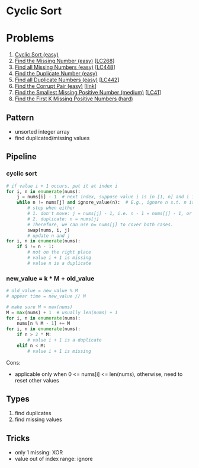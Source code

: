 # Cyclic Sort

# Problems

1. [Cyclic Sort (easy)]()
1. [Find the Missing Number (easy)]()
[[LC268](https://leetcode.com/problems/missing-number/)]
1. [Find all Missing Numbers (easy)]()
[[LC448](https://leetcode.com/problems/find-all-numbers-disappeared-in-an-array/)]
1. [Find the Duplicate Number (easy)]()
1. [Find all Duplicate Numbers (easy)]()
[[LC442](https://leetcode.com/problems/find-all-duplicates-in-an-array/)]
1. [Find the Corrupt Pair (easy)]()
[[link](https://www.geeksforgeeks.org/find-a-repeating-and-a-missing-number/)]
1. [Find the Smallest Missing Positive Number (medium)]()
[[LC41](https://leetcode.com/problems/first-missing-positive/submissions/)]
1. [Find the First K Missing Positive Numbers (hard)]()

## Pattern

- unsorted integer array
- find duplicated/missing values

## Pipeline

### cyclic sort
```python
# if value i + 1 occurs, put it at index i
for i, n in enumerate(nums):
	j = nums[i] - 1  # next index, suppose value i is in [1, n] and i is placed at nums[i - 1]
	while n != nums[j] and ignore_value(n):  # E.g., ignore n s.t. n is out of index range
		# stop when either
		# 1. don't move: j = nums[j] - 1, i.e. n - 1 = nums[j] - 1, or
		# 2. duplicate: n = nums[j]
		# Therefore, we can use n= nums[j] to cover both cases.
		swap(nums, i, j)
		# update n and j
for i, n in enumerate(nums):
	if i != n - 1: 
		# not on the right place
		# value i + 1 is missing 
		# value n is a duplicate
```

### new_value = k * M + old_value
```python
# old_value = new_value % M
# appear time = new_value // M

# make sure M > max(nums)
M = max(nums) + 1  # usually len(nums) + 1
for i, n in enumerate(nums):
	nums[n % M - 1] += M 
for i, n in enumerate(nums):
	if n > 2 * M:
		# value i + 1 is a duplicate
	elif n < M:
		# value i + 1 is missing
```

Cons:
- applicable only when 0 <= nums[i] <= len(nums), otherwise, need to reset other values

## Types

1. find duplicates
2. find missing values

## Tricks

- only 1 missing: XOR
- value out of index range: ignore
